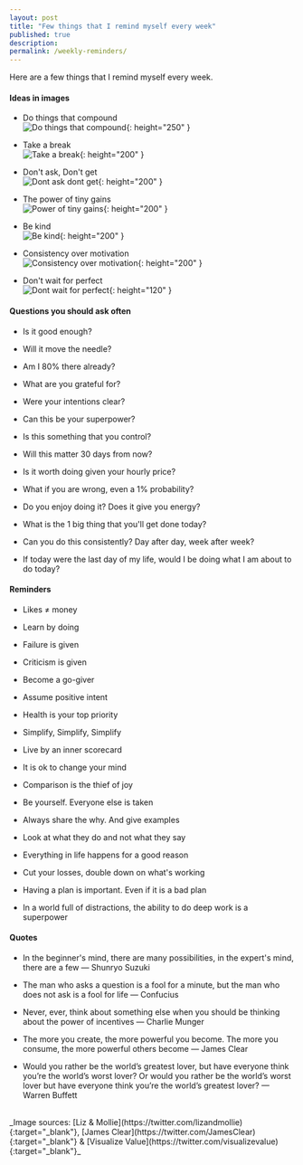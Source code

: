 ```yaml
---
layout: post
title: "Few things that I remind myself every week"
published: true
description: 
permalink: /weekly-reminders/
---
```


Here are a few things that I remind myself every week. 

#### **Ideas in images** 

- Do things that compound <br>
![Do things that compound](/assets/img/do_things_that_compound.jpeg){: height="250" }

- Take a break <br>
![Take a break](/assets/img/take_a_break.jpeg){: height="200" }

- Don't ask, Don't get <br>
![Dont ask dont get](/assets/img/dont_ask_dont_get.png){: height="200" }

- The power of tiny gains <br>
![Power of tiny gains](/assets/img/power_of_tiny_gains.jpeg){: height="200" }

- Be kind <br>
![Be kind](/assets/img/be_kind.png){: height="200" }

- Consistency over motivation <br>
![Consistency over motivation](/assets/img/consistency_over_motivation.png){: height="200" }

- Don't wait for perfect <br>
![Dont wait for perfect](/assets/img/dont_wait_for_perfect.png){: height="120" }

#### **Questions you should ask often** 

- Is it good enough?

- Will it move the needle?

- Am I 80% there already?

- What are you grateful for?

- Were your intentions clear?

- Can this be your superpower?

- Is this something that you control?

- Will this matter 30 days from now?

- Is it worth doing given your hourly price?

- What if you are wrong, even a 1% probability?

- Do you enjoy doing it? Does it give you energy?

- What is the 1 big thing that you'll get done today?

- Can you do this consistently? Day after day, week after week?

- If today were the last day of my life, would I be doing what I am about to do today?


#### **Reminders**

- Likes ≠ money

- Learn by doing

- Failure is given

- Criticism is given

- Become a go-giver

- Assume positive intent

- Health is your top priority

- Simplify, Simplify, Simplify

- Live by an inner scorecard

- It is ok to change your mind

- Comparison is the thief of joy

- Be yourself. Everyone else is taken 

- Always share the why. And give examples

- Look at what they do and not what they say 

- Everything in life happens for a good reason

- Cut your losses, double down on what's working

- Having a plan is important. Even if it is a bad plan

- In a world full of distractions, the ability to do deep work is a superpower


#### **Quotes**

- In the beginner's mind, there are many possibilities, in the expert's mind, there are a few — Shunryo Suzuki

- The man who asks a question is a fool for a minute, but the man who does not ask is a fool for life — Confucius

- Never, ever, think about something else when you should be thinking about the power of incentives — Charlie Munger

- The more you create, the more powerful you become. The more you consume, the more powerful others become — James Clear 

- Would you rather be the world’s greatest lover, but have everyone think you’re the world’s worst lover? Or would you rather be the world’s worst lover but have everyone think you’re the world’s greatest lover? — Warren Buffett

<br>
_Image sources: [Liz & Mollie](https://twitter.com/lizandmollie){:target="_blank"}, [James Clear](https://twitter.com/JamesClear){:target="_blank"} & [Visualize Value](https://twitter.com/visualizevalue){:target="_blank"}_
